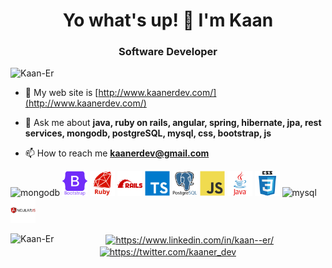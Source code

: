 # <h1 align="center">Yo what's up! 👋 I'm Kaan</h1>
<h3 align="center">Software Developer</h3>

<p align="left"> <img src="https://komarev.com/ghpvc/?username=Kaan-Er" alt="Kaan-Er" /> </p>

- 📝 My web site is [http://www.kaanerdev.com/](http://www.kaanerdev.com/)

- 💬 Ask me about **java, ruby on rails, angular, spring, hibernate, jpa, rest services, mongodb, postgreSQL, mysql, css, bootstrap, js**

- 📫 How to reach me **kaanerdev@gmail.com**

<p align="left"><img src="https://devicons.github.io/devicon/devicon.git/icons/mongodb/mongodb-original-wordmark.svg" alt="mongodb" width="40" height="40"/>
  <img src="https://github.com/devicons/devicon/blob/master/icons/bootstrap/bootstrap-plain-wordmark.svg" alt="bootstrap" width="40" height="40"/>
  <img src="https://github.com/devicons/devicon/blob/master/icons/ruby/ruby-plain-wordmark.svg" alt="ruby" width="40" height="40"/>
  <img src="https://github.com/devicons/devicon/blob/master/icons/rails/rails-plain-wordmark.svg" alt="rails" width="40" height="40"/>
  <img src="https://github.com/devicons/devicon/blob/master/icons/typescript/typescript-original.svg" alt="ts" width="40" height="40"/> 
  <img src="https://github.com/devicons/devicon/blob/master/icons/postgresql/postgresql-original-wordmark.svg" alt="postgresql" width="40" height="40"/> 
  <img src="https://github.com/devicons/devicon/blob/master/icons/javascript/javascript-original.svg" alt="js" width="40" height="40"/> 
  <img src="https://github.com/devicons/devicon/blob/master/icons/java/java-original-wordmark.svg" alt="java" width="40" height="40"/> 
  <img src="https://github.com/devicons/devicon/blob/master/icons/css3/css3-original-wordmark.svg" alt="css" width="40" height="40"/> 
 <img src="https://devicons.github.io/devicon/devicon.git/icons/mysql/mysql-original-wordmark.svg" alt="mysql" width="40" height="40"/>  <img 
src="https://github.com/devicons/devicon/blob/master/icons/angularjs/angularjs-original-wordmark.svg" alt="angular" width="40" height="40"/></p><p><img align="left" src="https://github-readme-stats.vercel.app/api/top-langs/?username=Kaan-Er" alt="Kaan-Er" /></p>

<p align="center">
<a href="https://www.linkedin.com/in/kaan--er/" target="blank"><img align="center" src="https://cdn.jsdelivr.net/npm/simple-icons@3.0.1/icons/linkedin.svg" alt="https://www.linkedin.com/in/kaan--er/" height="30" width="30" /></a>
  <a href="https://twitter.com/kaaner_dev" target="blank"><img align="center" src="https://cdn.jsdelivr.net/npm/simple-icons@3.0.1/icons/twitter.svg" alt="https://twitter.com/kaaner_dev" height="30" width="30" /></a>
</p>
